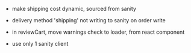 - make shipping cost dynamic, sourced from sanity

- delivery method 'shipping' not writing to sanity on order write

- in reviewCart, move warnings check to loader, from react component

- use only 1 sanity client
